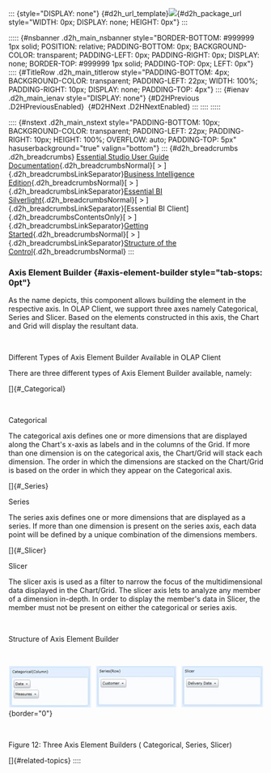 ::: {style="DISPLAY: none"}
[](ms-xhelp:///?Id=d2h_url_template){#d2h_url_template}![](!package_url!){#d2h_package_url style="WIDTH: 0px; DISPLAY: none; HEIGHT: 0px"}
:::

::::: {#nsbanner .d2h_main_nsbanner style="BORDER-BOTTOM: #999999 1px solid; POSITION: relative; PADDING-BOTTOM: 0px; BACKGROUND-COLOR: transparent; PADDING-LEFT: 0px; PADDING-RIGHT: 0px; DISPLAY: none; BORDER-TOP: #999999 1px solid; PADDING-TOP: 0px; LEFT: 0px"}
:::: {#TitleRow .d2h_main_titlerow style="PADDING-BOTTOM: 4px; BACKGROUND-COLOR: transparent; PADDING-LEFT: 22px; WIDTH: 100%; PADDING-RIGHT: 10px; DISPLAY: none; PADDING-TOP: 4px"}
::: {#ienav .d2h_main_ienav style="DISPLAY: none"}
[](ms-xhelp:///?Id=ae77596d-85e6-4cfe-928b-7da127f93cce){#D2HPrevious .D2HPreviousEnabled}  [](ms-xhelp:///?Id=261aca76-1005-460f-b687-66fb285a2215){#D2HNext .D2HNextEnabled}
:::
::::
:::::

:::: {#nstext .d2h_main_nstext style="PADDING-BOTTOM: 10px; BACKGROUND-COLOR: transparent; PADDING-LEFT: 22px; PADDING-RIGHT: 10px; HEIGHT: 100%; OVERFLOW: auto; PADDING-TOP: 5px" hasuserbackground="true" valign="bottom"}
::: {#d2h_breadcrumbs .d2h_breadcrumbs}
[Essential Studio User Guide Documentation](ms-xhelp:///?Id=12457748-09e3-4d74-a240-8e049cedf030){.d2h_breadcrumbsNormal}[ \> ]{.d2h_breadcrumbsLinkSeparator}[Business Intelligence Edition](ms-xhelp:///?Id=fdf33dd8-62b2-47b9-ad7b-fc50e590bca5){.d2h_breadcrumbsNormal}[ \> ]{.d2h_breadcrumbsLinkSeparator}[Essential BI Silverlight](ms-xhelp:///?Id=c006b39c-6aa2-4637-b7de-3e7b6cb3f9f9){.d2h_breadcrumbsNormal}[ \> ]{.d2h_breadcrumbsLinkSeparator}[Essential BI Client]{.d2h_breadcrumbsContentsOnly}[ \> ]{.d2h_breadcrumbsLinkSeparator}[Getting Started](ms-xhelp:///?Id=2e1ad51f-2428-46e4-ab7c-d12cb2ab2848){.d2h_breadcrumbsNormal}[ \> ]{.d2h_breadcrumbsLinkSeparator}[Structure of the Control](ms-xhelp:///?Id=c2c30790-e9f5-4e60-b28f-089b2bf378d1){.d2h_breadcrumbsNormal}
:::

### Axis Element Builder {#axis-element-builder style="tab-stops: 0pt"}

As the name depicts, this component allows building the element in the respective axis. In OLAP Client, we support three axes namely Categorical, Series and Slicer. Based on the elements constructed in this axis, the Chart and Grid will display the resultant data.

 

Different Types of Axis Element Builder Available in OLAP Client

There are three different types of Axis Element Builder available, namely:

[]{#_Categorical} 

 

Categorical

The categorical axis defines one or more dimensions that are displayed along the Chart\'s x-axis as labels and in the columns of the Grid. If more than one dimension is on the categorical axis, the Chart/Grid will stack each dimension. The order in which the dimensions are stacked on the Chart/Grid is based on the order in which they appear on the Categorical axis.

[]{#_Series} 

Series

The series axis defines one or more dimensions that are displayed as a series. If more than one dimension is present on the series axis, each data point will be defined by a unique combination of the dimensions members.

[]{#_Slicer} 

Slicer

The slicer axis is used as a filter to narrow the focus of the multidimensional data displayed in the Chart/Grid. The slicer axis lets to analyze any member of a dimension in-depth. In order to display the member\'s data in Slicer, the member must not be present on either the categorical or series axis.

 

Structure of Axis Element Builder

 

![](ImagesExt/image50_22.jpg){border="0"}

 

Figure 12: Three Axis Element Builders ( Categorical, Series, Slicer)

[]{#related-topics}
::::
